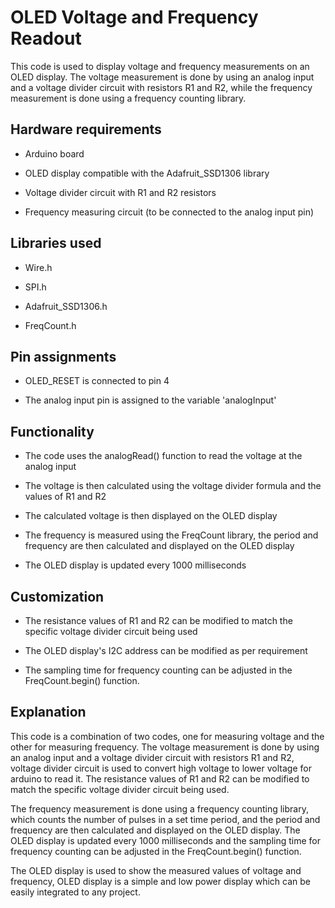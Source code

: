 # OLED Voltage and Frequency Readout

This code is used to display voltage and frequency measurements on an OLED display. The voltage measurement is done by using an analog input and a voltage divider circuit with resistors R1 and R2, while the frequency measurement is done using a frequency counting library.

## Hardware requirements

- Arduino board

- OLED display compatible with the Adafruit_SSD1306 library

- Voltage divider circuit with R1 and R2 resistors

- Frequency measuring circuit (to be connected to the analog input pin)

## Libraries used

- Wire.h

- SPI.h

- Adafruit_SSD1306.h

- FreqCount.h

## Pin assignments

- OLED_RESET is connected to pin 4

- The analog input pin is assigned to the variable 'analogInput'

## Functionality

- The code uses the analogRead() function to read the voltage at the analog input

- The voltage is then calculated using the voltage divider formula and the values of R1 and R2

- The calculated voltage is then displayed on the OLED display

- The frequency is measured using the FreqCount library, the period and frequency are then calculated and displayed on the OLED display

- The OLED display is updated every 1000 milliseconds

## Customization

- The resistance values of R1 and R2 can be modified to match the specific voltage divider circuit being used

- The OLED display's I2C address can be modified as per requirement

- The sampling time for frequency counting can be adjusted in the FreqCount.begin() function.

## Explanation

This code is a combination of two codes, one for measuring voltage and the other for measuring frequency. The voltage measurement is done by using an analog input and a voltage divider circuit with resistors R1 and R2, voltage divider circuit is used to convert high voltage to lower voltage for arduino to read it. The resistance values of R1 and R2 can be modified to match the specific voltage divider circuit being used.

The frequency measurement is done using a frequency counting library, which counts the number of pulses in a set time period, and the period and frequency are then calculated and displayed on the OLED display. The OLED display is updated every 1000 milliseconds and the sampling time for frequency counting can be adjusted in the FreqCount.begin() function.

The OLED display is used to show the measured values of voltage and frequency, OLED display is a simple and low power display which can be easily integrated to any project.

